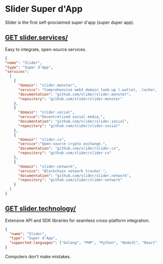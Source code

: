 # Slider Super d'App 


Slider is the first self-proclaimed super d'app (super duper app).

## [GET slider.services/](https://slider.services)
Easy to integrate, open-source services.

```json
{
"name": "Slider",
"type": "Super d'App",   
"services":
  [
    {  
      "domain": "slider.monster",
      "service": "Comprehensive web3 domain look-up (.wallet, .locker, .blockchain)",
      "documentation": "github.com/slider/slider.monster",
      "repository": "github.com/slider/slider-monster"  
    },
    {
      "domain": "slider.social",
      "service":"Decentralised social media.",
      "documentation": "github.com/slider/slider.social",
      "repository": "github.com/slider/slider-social"  
    },
    {
      "domain": "slider.cx",
      "service":"Open-source crypto exchange.",
      "documentation": "github.com/slider/slider.cx",
      "repository": "github.com/slider/slider-cx"  
    },
    {
      "domain": "slider.network",
      "service": "Blockchain network tracker.",
      "documentation": "github.com/slider/slider.network",
      "repository": "github.com/slider/slider-network"  
    }
  ]
}
```


## [GET slider.technology/](https://slider.technology)
Extensive API and SDK libraries for seamless cross-platform integration.

```json
{
  "name": "Slider",
  "type": "Super d'App",   
  "supported-languages": ["Golang", "PHP", "Python", "NodeJS", "React", "VueJS"]
}
```

Computers don't make mistakes.

